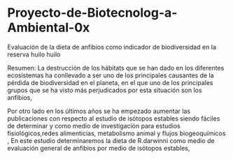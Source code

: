 # Proyecto-de-Biotecnolog-a-Ambiental-0x

Evaluación de la dieta de anfibios como indicador de biodiversidad en la reserva huilo huilo

Resumen: La destrucción de los hábitats que se han dado en los diferentes ecosistemas ha conllevado a ser uno de los principales causantes  de la pérdida de biodiversidad en el planeta, en  el que uno de los principales grupos que se ha visto más perjudicados por esta situación son los anfibios,

Por otro lado en los últimos años se ha empezado aumentar las publicaciones con respecto al estudio de isótopos estables  siendo fáciles de determinar y como medio de investigación para estudios fisiológicos,redes alimenticias, metabolismo animal y flujos biogeoquímicos , En este estudio determinaremos la dieta de R.darwinni como medio de evaluación general de anfibios por medio de isótopos estables, 

